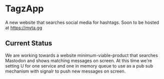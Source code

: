 # TagzApp
A new website that searches social media for hashtags.  Soon to be hosted at https://myta.gg

## Current Status

We are working towards a website minimum-viable-product that searches Mastodon and shows matching messages on screen.  At this time we're setting U for one service and one in memory queue to use as a pub sub mechanism with signalr to push new messages on screen. 
